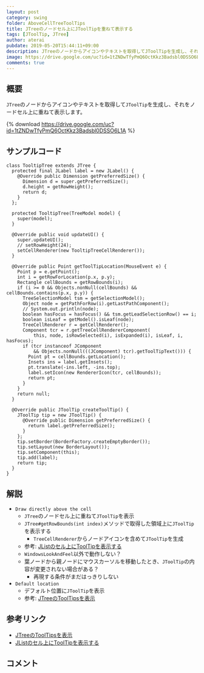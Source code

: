 ```yaml
---
layout: post
category: swing
folder: AboveCellTreeToolTips
title: JTreeのノードセル上にJToolTipを重ねて表示する
tags: [JToolTip, JTree]
author: aterai
pubdate: 2019-05-20T15:44:11+09:00
description: JTreeのノードからアイコンやテキストを取得してJToolTipを生成し、それをノードセル上に重ねて表示します。
image: https://drive.google.com/uc?id=1tZNDwTfyPmQ6OctKkz3Badsbl0DSSO6L1A
comments: true
---
```

## 概要
`JTree`のノードからアイコンやテキストを取得して`JToolTip`を生成し、それをノードセル上に重ねて表示します。

{% download https://drive.google.com/uc?id=1tZNDwTfyPmQ6OctKkz3Badsbl0DSSO6L1A %}

## サンプルコード
<pre class="prettyprint"><code>class TooltipTree extends JTree {
  protected final JLabel label = new JLabel() {
    @Override public Dimension getPreferredSize() {
      Dimension d = super.getPreferredSize();
      d.height = getRowHeight();
      return d;
    }
  };

  protected TooltipTree(TreeModel model) {
    super(model);
  }

  @Override public void updateUI() {
    super.updateUI();
    // setRowHeight(24);
    setCellRenderer(new TooltipTreeCellRenderer());
  }

  @Override public Point getToolTipLocation(MouseEvent e) {
    Point p = e.getPoint();
    int i = getRowForLocation(p.x, p.y);
    Rectangle cellBounds = getRowBounds(i);
    if (i &gt;= 0 &amp;&amp; Objects.nonNull(cellBounds) &amp;&amp; cellBounds.contains(p.x, p.y)) {
      TreeSelectionModel tsm = getSelectionModel();
      Object node = getPathForRow(i).getLastPathComponent();
      // System.out.println(node);
      boolean hasFocus = hasFocus() &amp;&amp; tsm.getLeadSelectionRow() == i;
      boolean isLeaf = getModel().isLeaf(node);
      TreeCellRenderer r = getCellRenderer();
      Component tcr = r.getTreeCellRendererComponent(
          this, node, isRowSelected(i), isExpanded(i), isLeaf, i, hasFocus);
      if (tcr instanceof JComponent
          &amp;&amp; Objects.nonNull(((JComponent) tcr).getToolTipText())) {
        Point pt = cellBounds.getLocation();
        Insets ins = label.getInsets();
        pt.translate(-ins.left, -ins.top);
        label.setIcon(new RendererIcon(tcr, cellBounds));
        return pt;
      }
    }
    return null;
  }

  @Override public JToolTip createToolTip() {
    JToolTip tip = new JToolTip() {
      @Override public Dimension getPreferredSize() {
        return label.getPreferredSize();
      }
    };
    tip.setBorder(BorderFactory.createEmptyBorder());
    tip.setLayout(new BorderLayout());
    tip.setComponent(this);
    tip.add(label);
    return tip;
  }
}
</code></pre>

## 解説
- `Draw directly above the cell`
    - `JTree`のノードセル上に重ねて`JToolTip`を表示
    - `JTree#getRowBounds(int index)`メソッドで取得した領域上に`JToolTip`を表示する
        - `TreeCellRenderer`からノードアイコンを含めて`JToolTip`を生成
    - 参考: [JListのセル上にToolTipを表示する](https://ateraimemo.com/Swing/ToolTipOnCellBounds.html)
    - `WindowsLookAndFeel`以外で動作しない？
    - 葉ノードから親ノードにマウスカーソルを移動したとき、`JToolTip`の内容が変更されない場合がある？
        - 再現する条件がまだはっきりしない
- `Default location`
    - デフォルト位置に`JToolTip`を表示
    - 参考: [JTreeのToolTipsを表示](https://ateraimemo.com/Swing/TreeToolTips.html)

<!-- dummy comment line for breaking list -->

## 参考リンク
- [JTreeのToolTipsを表示](https://ateraimemo.com/Swing/TreeToolTips.html)
- [JListのセル上にToolTipを表示する](https://ateraimemo.com/Swing/ToolTipOnCellBounds.html)

<!-- dummy comment line for breaking list -->

## コメント
